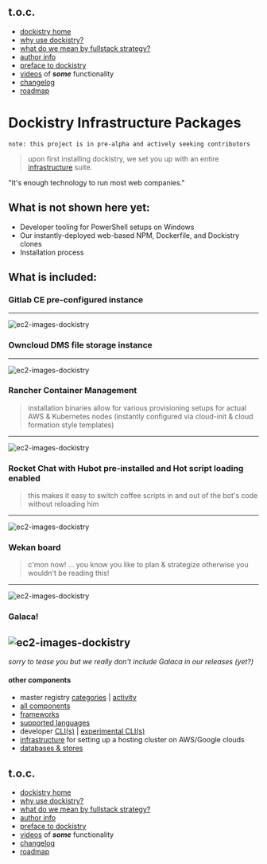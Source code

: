 ## t.o.c.
- [dockistry home](https://github.com/forktheweb/dockistry)
- [why use dockistry?](https://github.com/forktheweb/dockistry/blob/master/docs-why.use.this.md)
- [what do we mean by fullstack strategy?](https://github.com/forktheweb/dockistry#what-is-a-fullstack-strategy)
- [author info](https://labs.stackfork.com:2003/dockistry-contributors/cho)
- [preface to dockistry](https://github.com/forktheweb/dockistry/blob/master/docs-preface.md) 
- [videos](https://github.com/forktheweb/dockistry/blob/master/docs-videos.md) of ***some*** functionality
- [changelog](https://github.com/forktheweb/dockistry/blob/master/changelog.md)
- [roadmap](https://github.com/forktheweb/dockistry/blob/master/roadmap.md)

# Dockistry Infrastructure Packages

`note: this project is in pre-alpha and actively seeking contributors`

> upon first installing dockistry, we set you up with an entire [infrastructure](https://github.com/forktheweb/dockistry/blob/master/docs-why.use.this.md) suite.  

"It's enough technology to run most web companies."

## What is not shown here yet:

- Developer tooling for PowerShell setups on Windows 
- Our instantly-deployed web-based NPM, Dockerfile, and Dockistry clones 
- Installation process

## What is included:

### Gitlab CE pre-configured instance
--------
![ec2-images-dockistry](http://pterops.com.s3.amazonaws.com/screen-dockistry/dockistry-gitlab-ce.gif)

### Owncloud DMS file storage instance
--------
![ec2-images-dockistry](http://pterops.com.s3.amazonaws.com/screen-dockistry/dockistry-owncloud.gif)

### Rancher Container Management

> installation binaries allow for various provisioning setups for actual AWS & Kubernetes nodes (instantly configured via cloud-init & cloud formation style templates)

--------
![ec2-images-dockistry](http://pterops.com.s3.amazonaws.com/screen-dockistry/dockistry-rancher.gif)

### Rocket Chat with Hubot pre-installed and Hot script loading enabled
> this makes it easy to switch coffee scripts in and out of the bot's code without reloading him

--------
![ec2-images-dockistry](http://pterops.com.s3.amazonaws.com/screen-dockistry/dockistry-rocket.gif)

### Wekan board 
> c'mon now! ... you know you like to plan & strategize otherwise you wouldn't be reading this!

--------
![ec2-images-dockistry](http://pterops.com.s3.amazonaws.com/screen-dockistry/dockistry-wekan.gif)


### Galaca!
![ec2-images-dockistry](http://pterops.com.s3.amazonaws.com/screen-dockistry/galaca.gif)
--------
*sorry to tease you but we really don't include Galaca in our releases (yet?)*

#### other components
   * master registry [categories](https://labs.stackfork.com:2003/explore/groups) | [activity](https://labs.stackfork.com:2003/explore/projects/starred)
   * [all components](https://github.com/forktheweb/dockistry/blob/master/docs-componentry.md)
   * [frameworks](https://github.com/forktheweb/dockistry/blob/master/docs-frameworks.md) 
   * [supported languages](https://github.com/forktheweb/dockistry/blob/master/docs-languages.md)
   * developer [CLI(s)](https://github.com/forktheweb/dockistry/blob/master/dockistry-cli.md) | [experimental CLI(s)](https://github.com/forktheweb/dockistry/blob/master/docs-experimental-cli.md)
   * [infrastructure](https://github.com/forktheweb/dockistry/blob/master/docs-infrastructure-packages.md) for setting up a hosting cluster on AWS/Google clouds
   * [databases & stores](https://github.com/forktheweb/dockistry/blob/master/docs-database.md)

## t.o.c.
- [dockistry home](https://github.com/forktheweb/dockistry)
- [why use dockistry?](https://github.com/forktheweb/dockistry/blob/master/docs-why.use.this.md)
- [what do we mean by fullstack strategy?](https://github.com/forktheweb/dockistry#what-is-a-fullstack-strategy)
- [author info](https://labs.stackfork.com:2003/dockistry-contributors/cho)
- [preface to dockistry](https://github.com/forktheweb/dockistry/blob/master/docs-preface.md) 
- [videos](https://github.com/forktheweb/dockistry/blob/master/docs-videos.md) of ***some*** functionality
- [changelog](https://github.com/forktheweb/dockistry/blob/master/changelog.md)
- [roadmap](https://github.com/forktheweb/dockistry/blob/master/roadmap.md)
